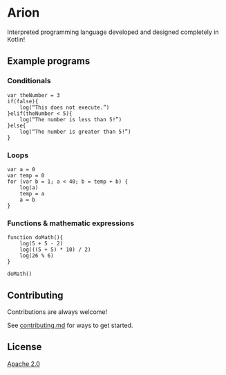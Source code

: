 # Arion

Interpreted programming language developed and designed completely in Kotlin!

## Example programs

### Conditionals

```
var theNumber = 3
if(false){
	log(“This does not execute.”)
}elif(theNumber < 5){
	log(“The number is less than 5!”)
}else{
	log(“The number is greater than 5!”)
}
```

### Loops

```
var a = 0
var temp = 0
for (var b = 1; a < 40; b = temp + b) {
    log(a)
    temp = a
    a = b
}
```

### Functions & mathematic expressions

```
function doMath(){
    log(5 + 5 - 2)
    log(((5 + 5) * 10) / 2)
    log(26 % 6)
}

doMath()

```

## Contributing

Contributions are always welcome!

See [contributing.md](/contributing.md) for ways to get started.

## License

[Apache 2.0](/LICENSE)
